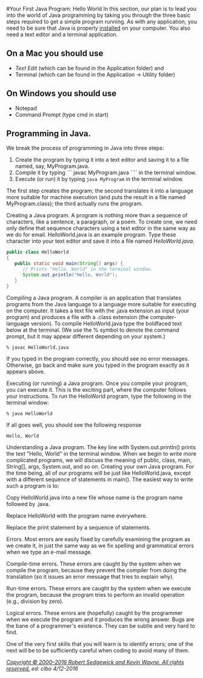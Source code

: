 #Your First Java Program: Hello World
In this section, our plan is to lead you into the world of Java programming by taking you through the three basic steps required to get a simple program running. 
As with any application, you need to be sure that Java is properly [installed]() on your computer. 
You also need a text editor and a terminal application. 

## On a Mac you should use 
* _Text Edit_ (which can be found in the Application folder) and 
* Terminal (which can be found in the Application -> Utility folder) 

## On Windows you should use 
* Notepad
* Command Prompt (type cmd in start)

## Programming in Java. 
We break the process of programming in Java into three steps:

1. Create the program by typing it into a text editor and saving it to a file named, say, MyProgram.java.
2. Compile it by typing ``` javac MyProgram.java ```` in the terminal window.
3. Execute (or run) it by typing ```` java MyProgram ```` in the terminal window.

The first step creates the program; the second translates it into a language more suitable for machine execution (and puts the result in a file named MyProgram.class); the third actually runs the program.    

Creating a Java program. A program is nothing more than a sequence of characters, like a sentence, a paragraph, or a poem. To create one, we need only define that sequence characters using a text editor in the same way as we do for email. HelloWorld.java is an example program. Type these character into your text editor and save it into a file named _HelloWorld.java_.    
```java
public class HelloWorld 
{
   public static void main(String[] args) {
      // Prints "Hello, World" in the terminal window.
      System.out.println("Hello, World");
   }
}
````

Compiling a Java program. A compiler is an application that translates programs from the Java language to a language more suitable for executing on the computer. It takes a text file with the .java extension as input (your program) and produces a file with a .class extension (the computer-language version). To compile HelloWorld.java type the boldfaced text below at the terminal. (We use the % symbol to denote the command prompt, but it may appear different depending on your system.)    
````
% javac HelloWorld.java
````

If you typed in the program correctly, you should see no error messages. Otherwise, go back and make sure you typed in the program exactly as it appears above.

Executing (or running) a Java program. Once you compile your program, you can execute it. This is the exciting part, where the computer follows your instructions. To run the HelloWorld program, type the following in the terminal window:
````
% java HelloWorld
````
If all goes well, you should see the following response
````
Hello, World
````
Understanding a Java program. The key line with System.out.println() prints the text "Hello, World" in the terminal window. When we begin to write more complicated programs, we will discuss the meaning of public, class, main, String[], args, System.out, and so on.
Creating your own Java program. For the time being, all of our programs will be just like HelloWorld.java, except with a different sequence of statements in main(). The easiest way to write such a program is to:

Copy HelloWorld.java into a new file whose name is the program name followed by .java.

Replace HelloWorld with the program name everywhere.

Replace the print statement by a sequence of statements.

Errors. Most errors are easily fixed by carefully examining the program as we create it, in just the same way as we fix spelling and grammatical errors when we type an e-mail message.

Compile-time errors. These errors are caught by the system when we compile the program, because they prevent the compiler from doing the translation (so it issues an error message that tries to explain why).

Run-time errors. These errors are caught by the system when we execute the program, because the program tries to perform an invalid operation (e.g., division by zero).

Logical errors. These errors are (hopefully) caught by the programmer when we execute the program and it produces the wrong answer. Bugs are the bane of a programmer's existence. They can be subtle and very hard to find.

One of the very first skills that you will learn is to identify errors; one of the next will be to be sufficiently careful when coding to avoid many of them.

_[Copyright © 2000–2016 Robert Sedgewick and Kevin Wayne. All rights reserved.](http://introcs.cs.princeton.edu/java/11hello/)_ _ed: clbo 4/12-2016_
